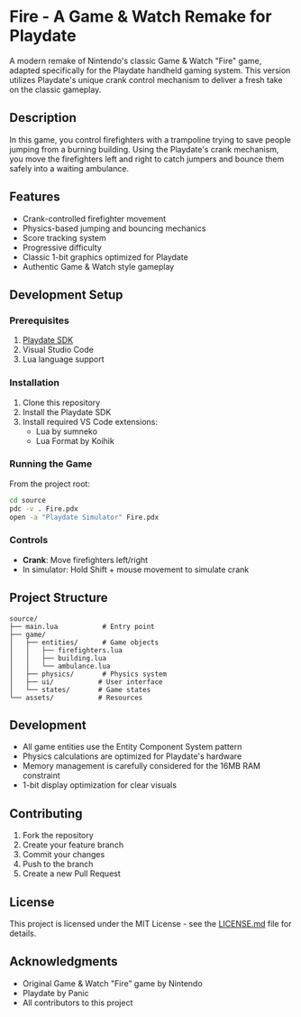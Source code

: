 # Fire - A Game & Watch Remake for Playdate

A modern remake of Nintendo's classic Game & Watch "Fire" game, adapted specifically for the Playdate handheld gaming system. This version utilizes Playdate's unique crank control mechanism to deliver a fresh take on the classic gameplay.

## Description

In this game, you control firefighters with a trampoline trying to save people jumping from a burning building. Using the Playdate's crank mechanism, you move the firefighters left and right to catch jumpers and bounce them safely into a waiting ambulance.

## Features

- Crank-controlled firefighter movement
- Physics-based jumping and bouncing mechanics
- Score tracking system
- Progressive difficulty
- Classic 1-bit graphics optimized for Playdate
- Authentic Game & Watch style gameplay

## Development Setup

### Prerequisites

1. [Playdate SDK](https://play.date/dev/)
2. Visual Studio Code
3. Lua language support

### Installation

1. Clone this repository
2. Install the Playdate SDK
3. Install required VS Code extensions:
   - Lua by sumneko
   - Lua Format by Koihik

### Running the Game

From the project root:

```bash
cd source
pdc -v . Fire.pdx
open -a "Playdate Simulator" Fire.pdx
```

### Controls

- **Crank**: Move firefighters left/right
- In simulator: Hold Shift + mouse movement to simulate crank

## Project Structure

```
source/
├── main.lua           # Entry point
├── game/
│   ├── entities/      # Game objects
│   │   ├── firefighters.lua
│   │   ├── building.lua
│   │   └── ambulance.lua
│   ├── physics/       # Physics system
│   ├── ui/           # User interface
│   └── states/       # Game states
└── assets/           # Resources
```

## Development

- All game entities use the Entity Component System pattern
- Physics calculations are optimized for Playdate's hardware
- Memory management is carefully considered for the 16MB RAM constraint
- 1-bit display optimization for clear visuals

## Contributing

1. Fork the repository
2. Create your feature branch
3. Commit your changes
4. Push to the branch
5. Create a new Pull Request

## License

This project is licensed under the MIT License - see the [LICENSE.md](LICENSE.md) file for details.

## Acknowledgments

- Original Game & Watch "Fire" game by Nintendo
- Playdate by Panic
- All contributors to this project
